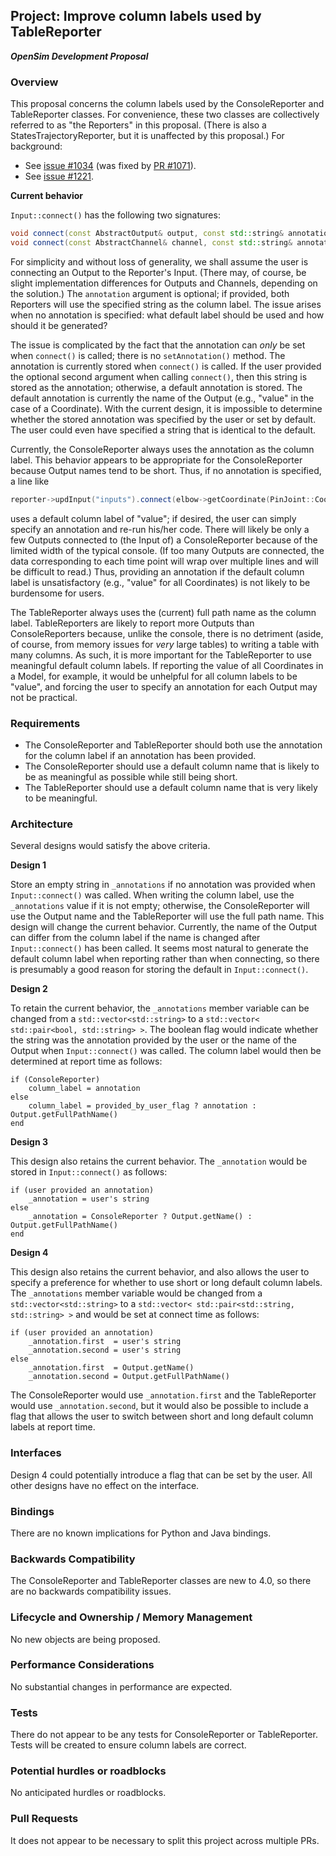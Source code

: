 ## Project: Improve column labels used by TableReporter
***OpenSim Development Proposal***

### Overview
This proposal concerns the column labels used by the ConsoleReporter and TableReporter classes.
For convenience, these two classes are collectively referred to as "the Reporters" in this proposal.
(There is also a StatesTrajectoryReporter, but it is unaffected by this proposal.)
For background:
- See [issue #1034](https://github.com/opensim-org/opensim-core/issues/1034)
  (was fixed by [PR #1071](https://github.com/opensim-org/opensim-core/pull/1071)).
- See [issue #1221](https://github.com/opensim-org/opensim-core/issues/1221).

**Current behavior**

`Input::connect()` has the following two signatures:
```cpp
void connect(const AbstractOutput& output, const std::string& annotation = "")
void connect(const AbstractChannel& channel, const std::string& annotation = "")
```
For simplicity and without loss of generality, we shall assume the user is connecting an Output to the Reporter's Input.
(There may, of course, be slight implementation differences for Outputs and Channels, depending on the solution.)
The `annotation` argument is optional; if provided, both Reporters will use the specified string as the column label.
The issue arises when no annotation is specified: what default label should be used and how should it be generated?

The issue is complicated by the fact that the annotation can *only* be set when `connect()` is called;
there is no `setAnnotation()` method.
The annotation is currently stored when `connect()` is called.
If the user provided the optional second argument when calling `connect()`, then this string is stored as the annotation;
otherwise, a default annotation is stored.
The default annotation is currently the name of the Output (e.g., "value" in the case of a Coordinate).
With the current design, it is impossible to determine whether the stored annotation was specified by the user or set by default.
The user could even have specified a string that is identical to the default.

Currently, the ConsoleReporter always uses the annotation as the column label.
This behavior appears to be appropriate for the ConsoleReporter because Output names tend to be short.
Thus, if no annotation is specified, a line like
```cpp
reporter->updInput("inputs").connect(elbow->getCoordinate(PinJoint::Coord::RotationZ).getOutput("value"));
```
uses a default column label of "value"; if desired, the user can simply specify an annotation and re-run his/her code.
There will likely be only a few Outputs connected to (the Input of) a ConsoleReporter because of the limited width of the typical console.
(If too many Outputs are connected, the data corresponding to each time point will wrap over multiple lines and will be difficult to read.)
Thus, providing an annotation if the default column label is unsatisfactory (e.g., "value" for all Coordinates) is not likely to be burdensome for users.

The TableReporter always uses the (current) full path name as the column label.
TableReporters are likely to report more Outputs than ConsoleReporters because, unlike the console,
there is no detriment (aside, of course, from memory issues for *very* large tables) to writing a table with many columns.
As such, it is more important for the TableReporter to use meaningful default column labels.
If reporting the value of all Coordinates in a Model, for example, it would be unhelpful for all column labels to be "value",
and forcing the user to specify an annotation for each Output may not be practical.

### Requirements
- The ConsoleReporter and TableReporter should both use the annotation for the column label if an annotation has been provided.
- The ConsoleReporter should use a default column name that is likely to be as meaningful as possible while still being short.
- The TableReporter should use a default column name that is very likely to be meaningful.

### Architecture
Several designs would satisfy the above criteria.

**Design 1**

Store an empty string in `_annotations` if no annotation was provided when `Input::connect()` was called.
When writing the column label, use the `_annotations` value if it is not empty; otherwise,
the ConsoleReporter will use the Output name and the TableReporter will use the full path name.
This design will change the current behavior.
Currently, the name of the Output can differ from the column label if the name is changed after `Input::connect()` has been called.
It seems most natural to generate the default column label when reporting rather than when connecting,
so there is presumably a good reason for storing the default in `Input::connect()`.

**Design 2**

To retain the current behavior, the `_annotations` member variable can be changed from a `std::vector<std::string>` to a `std::vector< std::pair<bool, std::string> >`.
The boolean flag would indicate whether the string was the annotation provided by the user or the name of the Output when `Input::connect()` was called.
The column label would then be determined at report time as follows:
```
if (ConsoleReporter)
    column_label = annotation
else
    column_label = provided_by_user_flag ? annotation : Output.getFullPathName()
end
```

**Design 3**

This design also retains the current behavior.
The `_annotation` would be stored in `Input::connect()` as follows:
```
if (user provided an annotation)
    _annotation = user's string
else
    _annotation = ConsoleReporter ? Output.getName() : Output.getFullPathName()
end
```

**Design 4**

This design also retains the current behavior, and also allows the user to specify a preference for whether to use short or long default column labels.
The `_annotations` member variable would be changed from a `std::vector<std::string>` to a `std::vector< std::pair<std::string, std::string> >`
and would be set at connect time as follows:
```
if (user provided an annotation)
    _annotation.first  = user's string
    _annotation.second = user's string
else
    _annotation.first  = Output.getName()
    _annotation.second = Output.getFullPathName()
```
The ConsoleReporter would use `_annotation.first` and the TableReporter would use `_annotation.second`,
but it would also be possible to include a flag that allows the user to switch between short and long default column labels at report time.

### Interfaces
Design 4 could potentially introduce a flag that can be set by the user.
All other designs have no effect on the interface.

### Bindings
There are no known implications for Python and Java bindings.

### Backwards Compatibility
The ConsoleReporter and TableReporter classes are new to 4.0, so there are no backwards compatibility issues.

### Lifecycle and Ownership / Memory Management
No new objects are being proposed.

### Performance Considerations
No substantial changes in performance are expected.

### Tests
There do not appear to be any tests for ConsoleReporter or TableReporter.
Tests will be created to ensure column labels are correct.

### Potential hurdles or roadblocks
No anticipated hurdles or roadblocks.

### Pull Requests
It does not appear to be necessary to split this project across multiple PRs.
